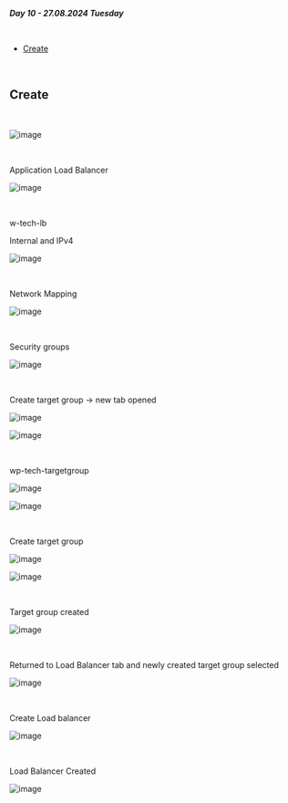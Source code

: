 _**Day 10 - 27.08.2024 Tuesday**_

<br>

- [Create](#Create)

<br>

## Create

<br>

![image](https://github.com/user-attachments/assets/1fbd4dec-e2a2-4b3c-a225-d4055fc5849f)

<br>

Application Load Balancer

![image](https://github.com/user-attachments/assets/36ce514b-72f0-4d70-9cab-e44b815bc0f5)

<br>

w-tech-lb

Internal and IPv4

![image](https://github.com/user-attachments/assets/5590085f-58d6-4026-a843-8d207171617c)

<br>

Network Mapping

![image](https://github.com/user-attachments/assets/fca41b91-9691-43c2-87da-8ef7a8544a78)

<br>

Security groups

![image](https://github.com/user-attachments/assets/fa756d3f-03b8-4f1d-a3a8-9938624dfe30)

<br>

Create target group → new tab opened

![image](https://github.com/user-attachments/assets/88af4b8d-b573-4775-ab48-97be8e4fffe0)

![image](https://github.com/user-attachments/assets/512f0793-107d-43f4-a728-5e2f89785bc3)

<br>

wp-tech-targetgroup

![image](https://github.com/user-attachments/assets/9485e4cc-be42-4999-aa3d-463e3d5582eb)

![image](https://github.com/user-attachments/assets/b58411da-2cf3-4119-88a3-e153578b4cdf)

<br>

Create target group

![image](https://github.com/user-attachments/assets/c0d70fd3-744b-46e8-bf3d-ba80dde8fcaf)

![image](https://github.com/user-attachments/assets/0de0a5af-73c5-403c-a9d7-29f3aed9b247)

<br>

Target group created

![image](https://github.com/user-attachments/assets/0c24ab19-25be-4e5b-90d2-b8b17b8eb3d6)

<br>

Returned to Load Balancer tab and newly created target group selected

![image](https://github.com/user-attachments/assets/1a254474-c3bb-443b-8b08-29e4fd0d4829)

<br>

Create Load balancer

![image](https://github.com/user-attachments/assets/700b825f-a3d1-4d18-ae06-9d9dc03ddea6)

<br>

Load Balancer Created

![image](https://github.com/user-attachments/assets/384fc2b1-592f-4d31-8323-78c051a61a29)

